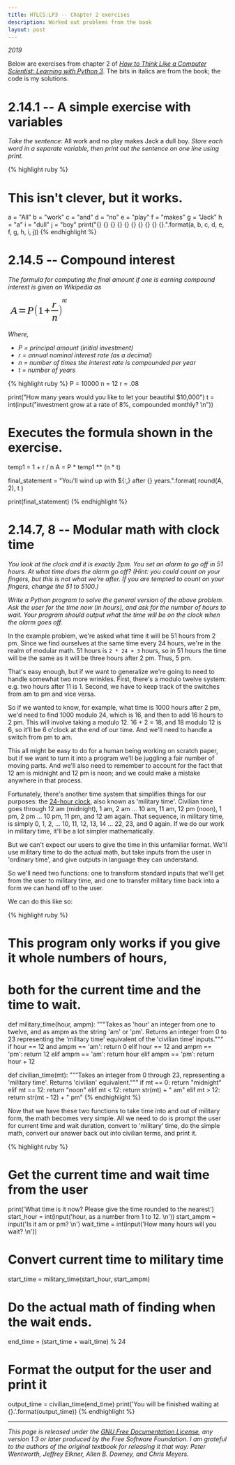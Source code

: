 ```yaml
---
title: HTLCS:LP3 -- Chapter 2 exercises
description: Worked out problems from the book
layout: post
---
```


*2019*

Below are exercises from chapter 2 of *[How to Think Like a Computer Scientist:
Learning with Python 3](index.html)*. The bits in italics are from the book;
the code is my solutions.

# 2.14.1 -- A simple exercise with variables

*Take the sentence:* All work and no play makes Jack a dull boy. *Store each
word in a separate variable, then print out the sentence on one line using
print.*

{% highlight ruby %}
# This isn't clever, but it works.

a = "All"
b = "work"
c = "and"
d = "no"
e = "play"
f = "makes"
g = "Jack"
h = "a"
i = "dull"
j = "boy"
print("{} {} {} {} {} {} {} {} {} {}.".format(a, b, c, d, e, f, g, h, i, j))
{% endhighlight %}

# 2.14.5 -- Compound interest

*The formula for computing the final amount if one is earning compound interest
is given on Wikipedia as*

![A = P(1 +(r/n))^nt](../../i/1.png)

*Where,*

* *P = principal amount (initial investment)*
* *r = annual nominal interest rate (as a decimal)*
* *n = number of times the interest rate is compounded per year*
* *t = number of years*

{% highlight ruby %}
P = 10000
n = 12
r = .08

print("How many years would you like to let your beautiful $10,000")
t = int(input("investment grow at a rate of 8%, compounded monthly? \n"))

# Executes the formula shown in the exercise.
temp1 = 1 + r / n
A = P * temp1 ** (n * t)

final_statement = "You'll wind up with ${:,} after {} years.".format(
                                                              round(A, 2), t
                                                                            )

print(final_statement)
{% endhighlight %}

# 2.14.7, 8 -- Modular math with clock time

*You look at the clock and it is exactly 2pm. You set an alarm to go off in 51
hours. At what time does the alarm go off? (Hint: you could count on your
fingers, but this is not what we’re after. If you are tempted to count on your
fingers, change the 51 to 5100.)*

*Write a Python program to solve the general version of the above problem. Ask
the user for the time now (in hours), and ask for the number of hours to wait.
Your program should output what the time will be on the clock when the alarm
goes off.*

In the example problem, we're asked what time it will be 51 hours from 2 pm.
Since we find ourselves at the same time every 24 hours, we're in the realm of
modular math. 51 hours is `2 * 24 + 3` hours, so in 51 hours the time will be
the same as it will be three hours after 2 pm. Thus, 5 pm.

That's easy enough, but if we want to generalize we're going to need to handle
somewhat two more wrinkles. First, there's a modulo twelve system: e.g. two
hours after 11 is 1. Second, we have to keep track of the switches from am to
pm and vice versa.

So if we wanted to know, for example, what time is 1000 hours after 2 pm, we'd
need to find 1000 modulo 24, which is 16, and then to add 16 hours to 2 pm.
This will involve taking a modulo 12. 16 + 2 = 18, and 18 modulo 12 is 6, so
it'll be 6 o'clock at the end of our time. And we'll need to handle a switch
from pm to am.

This all might be easy to do for a human being working on scratch paper, but if
we want to turn it into a program we'll be juggling a fair number of moving
parts. And we'll also need to remember to account for the fact that 12 am is
midnight and 12 pm is noon; and we could make a mistake anywhere in that
process.

Fortunately, there's another time system that simplifies things for our
purposes: the [24-hour clock](https://en.wikipedia.org/wiki/24-hour_clock),
also known as 'military time'. Civilian time goes through 12 am (midnight), 1
am, 2 am ... 10 am, 11 am, 12 pm (noon), 1 pm, 2 pm ... 10 pm, 11 pm, and 12 am
again. That sequence, in military time, is simply 0, 1, 2, ... 10, 11, 12, 13,
14 ... 22, 23, and 0 again. If we do our work in military time, it'll be a lot
simpler mathematically.

But we can't expect our users to give the time in this unfamiliar format. We'll
use military time to do the actual math, but take inputs from the user in
'ordinary time', and give outputs in language they can understand.

So we'll need two functions: one to transform standard inputs that we'll get
from the user to military time, and one to transfer military time back into a
form we can hand off to the user.

We can do this like so:

{% highlight ruby %}
# This program only works if you give it whole numbers of hours, 
# both for the current time and the time to wait.

def military_time(hour, ampm):
    """Takes as 'hour' an integer from one to twelve, and as ampm
    as the string 'am' or 'pm'. Returns an integer from 0 to 23 representing
    the 'military time' equivalent of the 'civilian time' inputs."""
    if hour == 12 and ampm == 'am':
        return 0
    elif hour == 12 and ampm == 'pm':
        return 12
    elif ampm == 'am':
        return hour
    elif ampm == 'pm':
        return hour + 12

def civilian_time(mt):
    """Takes an integer from 0 through 23, representing a 'military time'.
    Returns 'civilian' equivalent."""
    if mt == 0:
        return "midnight"
    elif mt == 12:
        return "noon"
    elif mt < 12:
        return str(mt) + " am"
    elif mt > 12:
        return str(mt - 12) + " pm"
{% endhighlight %}

Now that we have these two functions to take time into and out of military
form, the math becomes very simple. All we need to do is prompt the user for
current time and wait duration, convert to 'military' time, do the simple math,
convert our answer back out into civilian terms, and print it.

{% highlight ruby %}
# Get the current time and wait time from the user
print('What time is it now? Please give the time rounded to the nearest')
start_hour = int(input('hour, as a number from 1 to 12. \n'))
start_ampm = input('Is it am or pm? \n')
wait_time = int(input('How many hours will you wait? \n'))

# Convert current time to military time
start_time = military_time(start_hour, start_ampm)

# Do the actual math of finding when the wait ends.
end_time = (start_time + wait_time) % 24

# Format the output for the user and print it
output_time = civilian_time(end_time)
print('You will be finished waiting at {}.'.format(output_time))
{% endhighlight %}

---

_This page is released under the [GNU Free Documentation
License](http://openbookproject.net/thinkcs/python/english3e/fdl-1.3.html), any
version 1.3 or later produced by the Free Software Foundation. I am grateful to
the authors of the original textbook for releasing it that way: Peter
Wentworth, Jeffrey Elkner, Allen B. Downey, and Chris Meyers._
